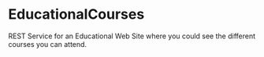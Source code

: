 # EducationalCourses
REST Service for an Educational Web Site where you could see the different courses you can attend.
